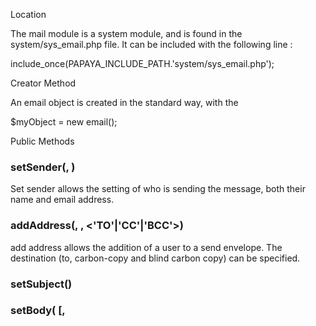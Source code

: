 Location

The mail module is a system module, and is found in the system/sys_email.php file. It can be included with the following line :

include_once(PAPAYA_INCLUDE_PATH.'system/sys_email.php');

Creator Method

An email object is created in the standard way, with the

\$myObject = new email();

Public Methods

### setSender(<Email address string>, <name string>)

Set sender allows the setting of who is sending the message, both their name and email address.

### addAddress(<Email address string>, <name string>, \<'TO'|'CC'|'BCC'\>)

add address allows the addition of a user to a send envelope. The destination (to, carbon-copy and blind carbon copy) can be specified.

### setSubject()

### setBody(<message string> [, <template array>])

Set Body is used to set the main message data of the email. This method also uses simpleTemplate class to allow the replacement of tokens in the message string - tokens being of the type {%<TOKEN STRING>%}.

As an example, the following

    <?php
    $my->setBody("Good Morning {%user%}. I am ready for my first lesson.",
      array('user' => 'Dr. Chandra')
    );
    ?>

will result in the output

Good Morning Dr. Chandra. I am ready for my first lesson.

This feature allows fairly complex templates to be built up. Simple IF conditions are also allowed, due to the [base_simpletemplate](Base_simpletemplate.md) class.

[Category:papaya Core System](export_en/Category:Papaya_Core_System.md)
